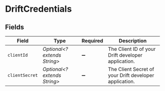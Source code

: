 # DriftCredentials


## Fields

| Field                                                  | Type                                                   | Required                                               | Description                                            |
| ------------------------------------------------------ | ------------------------------------------------------ | ------------------------------------------------------ | ------------------------------------------------------ |
| `clientId`                                             | *Optional<? extends String>*                           | :heavy_minus_sign:                                     | The Client ID of your Drift developer application.     |
| `clientSecret`                                         | *Optional<? extends String>*                           | :heavy_minus_sign:                                     | The Client Secret of your Drift developer application. |